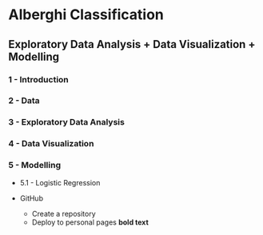 # Alberghi Classification
## Exploratory Data Analysis + Data Visualization + Modelling 

### 1 - Introduction

### 2 - Data

### 3 - Exploratory Data Analysis

### 4 - Data Visualization

### 5 - Modelling 

* 5.1 - Logistic Regression




* GitHub
  * Create a repository
  * Deploy to personal pages
 **bold text** 
